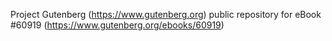 Project Gutenberg (https://www.gutenberg.org) public repository for eBook #60919 (https://www.gutenberg.org/ebooks/60919)
